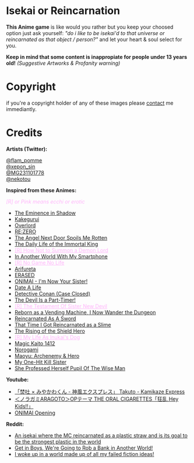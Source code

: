 # Isekai or Reincarnation
**This Anime game** is like would you rather but you keep your choosed option just ask yourself:
*"do i like to be isekai'd to that universe or reincarnated as that object / person?"* and let your heart & soul select for you.

**Keep in mind that some content is inappropiate for people under 13 years old!** *(Suggestive Artworks & Profanity warning)*

# Copyright
if you're a copyright holder of any of these images please [contact](https://twitter.com/Copy2oo5) me immediantly.

# Credits

**Artists (Twitter):**

[@flam_pomme](https://twitter.com/flam_pomme)<br> 
[@xepon_sin](https://twitter.com/xepon_sin)<br>
[@MG231101778](https://twitter.com/MG231101778)<br>
[@nekotou](https://twitter.com/nekotou)<br>

**Inspired from these Animes:**

<i style="color:rgb(255,180,250)">[R] or Pink means ecchi or erotic</i>

- [The Eminence in Shadow](https://myanimelist.net/anime/48316/Kage_no_Jitsuryokusha_ni_Naritakute)
- [Kakegurui](https://myanimelist.net/anime/34933/Kakegurui)
- [Overlord](https://www.crunchyroll.com/series/G69PZ5PDY/overlord)
- [RE:ZERO](https://www.crunchyroll.com/series/GRGG9798R/rezero--starting-life-in-another-world-)
- [The Angel Next Door Spoils Me Rotten](https://www.crunchyroll.com/series/G9VHN91DJ/the-angel-next-door-spoils-me-rotten)
- [The Daily Life of the Immortal King](https://www.crunchyroll.com/series/GZJH3DJ8E/the-daily-life-of-the-immortal-king)
- <a href="https://www.crunchyroll.com/series/GYZJXWWGR/how-not-to-summon-a-demon-lord" style="color:rgb(255,180,250)">[R] How Not to Summon a Demon Lord</a>
- [In Another World With My Smartphone](https://www.crunchyroll.com/series/GYQ4ZWV46/in-another-world-with-my-smartphone)
- <a href="https://myanimelist.net/anime/19815/No_Game_No_Life" style="color:rgb(255,180,250)">[R] No Game No Life</a>
- [Arifureta](https://www.crunchyroll.com/series/G4PH0WXD1/arifureta-from-commonplace-to-worlds-strongest)
- [ERASED](https://www.crunchyroll.com/series/GYGG92K7Y/erased)
- [ONIMAI - I'm Now Your Sister!](https://www.crunchyroll.com/series/GZJH3D0P5/onimai-im-now-your-sister)
- [Date A Life](https://www.crunchyroll.com/series/GYEX5E1G6/date-a-live)
- [Detective Conan (Case Closed)](https://www.crunchyroll.com/series/G6JQVM3ER/case-closed-detective-conan)
- [The Devil Is a Part-Timer!](https://www.crunchyroll.com/series/GR75Z5KKY/the-devil-is-a-part-timer)
- <a href="https://www.crunchyroll.com/series/G67570P3R/the-testament-of-sister-new-devil" style="color:rgb(255,180,250)">[R] The Testament Of Sister New Devil</a>
- [Reborn as a Vending Machine, I Now Wander the Dungeon](https://myanimelist.net/manga/99627/Jidou_Hanbaiki_ni_Umarekawatta_Ore_wa_Meikyuu_wo_Samayou)
- [Reincarnated As A Sword](https://myanimelist.net/anime/49891/Tensei_shitara_Ken_deshita)
- [That Time I Got Reincarnated as a Slime](https://www.crunchyroll.com/series/GYZJ43JMR/that-time-i-got-reincarnated-as-a-slime)
- [The Rising of the Shield Hero](https://www.crunchyroll.com/series/G6W4QKX0R/the-rising-of-the-shield-hero)
- <a href="https://myanimelist.net/anime/51265/Inu_ni_Nattara_Suki_na_Hito_ni_Hirowareta" style="color:rgb(255,180,250)">[R] My Life As Inukai's Dog</a>
- [Magic Kaito 1412](https://www.crunchyroll.com/series/GRDQN0M9Y/magic-kaito-1412)
- [Norogami](https://www.crunchyroll.com/series/G6WEV3WM6/noragami)
- [Maoyu: Archenemy & Hero](https://www.crunchyroll.com/series/G63VWP9VY/maoyu)
- [My One-Hit Kill Sister](https://www.crunchyroll.com/series/G5PHNM717/my-one-hit-kill-sister)
- [She Professed Herself Pupil Of The Wise Man](https://www.crunchyroll.com/series/GG5H5X070/she-professed-herself-pupil-of-the-wise-man)


**Youtube:**

- [「焚吐 × みやかわくん - 神風エクスプレス」 Takuto - Kamikaze Express](https://www.youtube.com/watch?v=3fuIkpN3Jwo)
- [＜ノラガミARAGOTO＞OPテーマ THE ORAL CIGARETTES「狂乱 Hey Kids!!」](https://www.youtube.com/watch?v=C-o8pTi6vd8)
- [ONIMAI Opening](https://www.youtube.com/watch?v=cHcMHceZEuk)

**Reddit:**

- [An isekai where the MC reincarnated as a plastic straw and is its goal to be the strongest plastic in the world](https://www.reddit.com/r/Isekai/comments/jwpju7/comment/gcshkbu/)
- [Get in Boys, We're Going to Rob a Bank in Another World!](https://www.reddit.com/r/IsekaiTitles/comments/11ihitb/get_in_boys_were_going_to_rob_a_bank_in_another/)
- [I woke up in a world made up of all my failed fiction ideas!](https://www.reddit.com/r/IsekaiTitles/comments/z2ds9w/i_woke_up_in_a_world_made_up_of_all_my_failed/)
